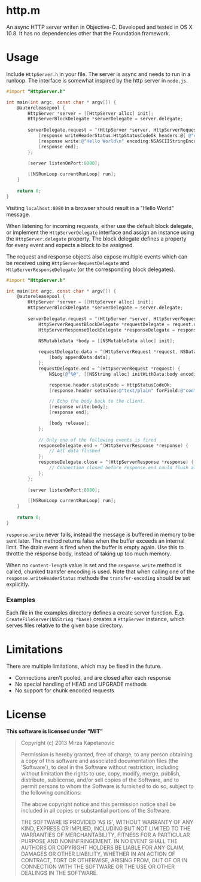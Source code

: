 # http.m

An async HTTP server writen in Objective-C. Developed and tested in OS X 10.8. It has no dependencies other that the Foundation framework.

# Usage

Include `HttpServer.h` in your file. The server is async and needs to run in a runloop. The interface is somewhat inspired by the http server in `node.js`.

```objective-c
#import "HttpServer.h"

int main(int argc, const char * argv[]) {
	@autoreleasepool {
		HttpServer *server = [[HttpServer alloc] init];
		HttpServerBlockDelegate *serverDelegate = server.delegate;
		
		serverDelegate.request = ^(HttpServer *server, HttpServerRequest *request, HttpServerResponse *response) {		
			[response writeHeaderStatus:HttpStatusCodeOk headers:@{ @"content-type" : @"text/plain", @"content-length" : @"12" }];
			[response write:@"Hello World\n" encoding:NSASCIIStringEncoding];
			[response end];
		};
		
		[server listenOnPort:8080];

		[[NSRunLoop currentRunLoop] run];
	}
	
	return 0;
}
```

Visiting `localhost:8080` in a browser should result in a "Hello World" message.

When listening for incoming requests, either use the default block delegate, or implement the `HttpServerDelegate` interface and assign an instance using the `HttpServer.delegate` property. The block delegate defines a property for every event and expects a block to be assigned.

The request and response objects also expose multiple events which can be received using `HttpServerRequestDelegate` and `HttpServerResponseDelegate` (or the corresponding block delegates).

```objective-c
#import "HttpServer.h"

int main(int argc, const char * argv[]) {
	@autoreleasepool {
		HttpServer *server = [[HttpServer alloc] init];
		HttpServerBlockDelegate *serverDelegate = server.delegate;
		
		serverDelegate.request = ^(HttpServer *server, HttpServerRequest *request, HttpServerResponse *response) {
			HttpServerRequestBlockDelegate *requestDelegate = request.delegate;
			HttpServerResponseBlockDelegate *responseDelegate = response.delegate;

			NSMutableData *body = [[NSMutableData alloc] init];
			
			requestDelegate.data = ^(HttpServerRequest *request, NSData *data) {
				[body appendData:data];
			};
			requestDelegate.end = ^(HttpServerRequest *request) {
				NSLog(@"%@", [[NSString alloc] initWithData:body encoding:NSUTF8StringEncoding]);

				response.header.statusCode = HttpStatusCodeOk;
				[response.header setValue:@"text/plain" forField:@"content-type"];

				// Echo the body back to the client.
				[response write:body];
				[response end];

				[body release];
			};
			
			// Only one of the following events is fired
			responseDelegate.end = ^(HttpServerResponse *response) {
				// All data flushed
			};
			responseDelegate.close = ^(HttpServerResponse *response) {
				// Connection closed before response.end could flush all the data
			};
		};
		
		[server listenOnPort:8080];

		[[NSRunLoop currentRunLoop] run];
	}
	
	return 0;
}
```

`response.write` never fails, instead the message is buffered in memory to be sent later. The method returns false when the buffer exceeds an internal limit. The drain event is fired when the buffer is empty again. Use this to throttle the response body, instead of taking up too much memory.

When no `content-length` value is set and the `response.write` method is called, chunked transfer encoding is used. Note that when calling one of the `response.writeHeaderStatus` methods the `transfer-encoding` should be set explicitly.

### Examples

Each file in the examples directory defines a create server function. E.g. `CreateFileServer(NSString *base)` creates a `HttpServer` instance, which serves files relative to the given base directory.

# Limitations

There are multiple limitations, which may be fixed in the future.

* Connections aren't pooled, and are closed after each response
* No special handling of HEAD and UPGRADE methods 
* No support for chunk encoded requests

# License 

**This software is licensed under "MIT"**

> Copyright (c) 2013 Mirza Kapetanovic
> 
> Permission is hereby granted, free of charge, to any person obtaining a copy of this software and associated documentation files (the 'Software'), to deal in the Software without restriction, including without limitation the rights to use, copy, modify, merge, publish, distribute, sublicense, and/or sell copies of the Software, and to permit persons to whom the Software is furnished to do so, subject to the following conditions:
> 
> The above copyright notice and this permission notice shall be included in all copies or substantial portions of the Software.
> 
> THE SOFTWARE IS PROVIDED 'AS IS', WITHOUT WARRANTY OF ANY KIND, EXPRESS OR IMPLIED, INCLUDING BUT NOT LIMITED TO THE WARRANTIES OF MERCHANTABILITY, FITNESS FOR A PARTICULAR PURPOSE AND NONINFRINGEMENT. IN NO EVENT SHALL THE AUTHORS OR COPYRIGHT HOLDERS BE LIABLE FOR ANY CLAIM, DAMAGES OR OTHER LIABILITY, WHETHER IN AN ACTION OF CONTRACT, TORT OR OTHERWISE, ARISING FROM, OUT OF OR IN CONNECTION WITH THE SOFTWARE OR THE USE OR OTHER DEALINGS IN THE SOFTWARE.
